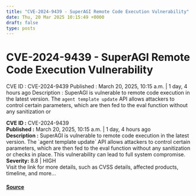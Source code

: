 ```yaml
---
title: "CVE-2024-9439 - SuperAGI Remote Code Execution Vulnerability"
date: Thu, 20 Mar 2025 10:15:49 +0000
draft: false
type: posts
---
```

# CVE-2024-9439 - SuperAGI Remote Code Execution Vulnerability





 CVE ID : CVE-2024-9439 Published : March 20, 2025, 10:15 a.m. | 1 day, 4 hours ago Description : SuperAGI is vulnerable to remote code execution in the latest version. The `agent template update` API allows attackers to control certain parameters, which are then fed to the eval function without any sanitization or

**CVE ID :** CVE-2024-9439  
**Published :** March 20, 2025, 10:15 a.m. | 1 day, 4 hours ago  
**Description :** SuperAGI is vulnerable to remote code execution in the latest version. The \`agent template update\` API allows attackers to control certain parameters, which are then fed to the eval function without any sanitization or checks in place. This vulnerability can lead to full system compromise.  
**Severity:** 8.8 | HIGH  
Visit the link for more details, such as CVSS details, affected products, timeline, and more...

#### [Source](https://cvefeed.io/vuln/detail/CVE-2024-9439)

